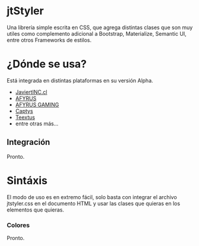 # jtStyler

Una librería simple escrita en CSS, que agrega distintas clases que son muy utiles como complemento adicional a Bootstrap, Materialize, Semantic UI, entre otros Frameworks de estilos.

# ¿Dónde se usa?

Está integrada en distintas plataformas en su versión Alpha.
- [JaviertINC.cl](https://javiertinc.cl)
- [AFYRUS](https://javiertinc.cl/afyrus)
- [AFYRUS GAMING](https://javiertinc.cl/afyrus#gaming)
- [Captys](https://javiertinc.cl/captys)
- [Teextus](https://javiertinc.cl/teextus)
- entre otras más...

## Integración

Pronto.

# Sintáxis
El modo de uso es en extremo fácil, solo basta con integrar el archivo jtstyler.css en el documento HTML y usar las clases que quieras en los elementos que quieras.

### Colores

Pronto.
